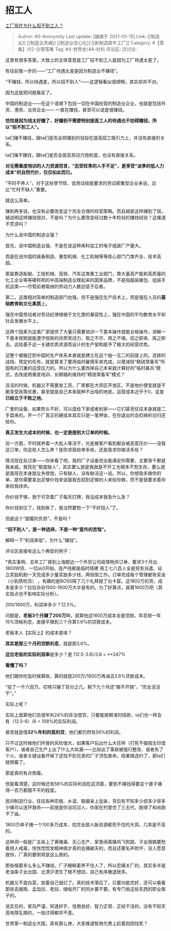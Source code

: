 # 招工人
[工厂现在为什么招不到工人？](https://www.zhihu.com/question/450019849/answer/1809165215)

> Author: #0-Anonymity
> Last update: [编辑于 2021-05-15]
> Link: [[制造业]] [[制造业灵魂]] [[制造业空心化]] [[新制造犀牛工厂]]
> Category: #【答集】/02-企管答集
> Tag: #4-世界史/4A-社科
> 评论区:
> 泛讨论:

这里有很多答案，大致上的主体意思是工厂招不到工人是因为工厂待遇太差了。

有往前推一步的——“工厂待遇太差是因为制造业不赚钱”。

“不赚钱，所以待遇差，所以招不到人”——这逻辑看似很顺畅，其实却并不对。

因为这是把问题看反了。

中国的制造业——在这个语境下包括一切在中国经营的制造业企业，也就是包括外资、港资、台资企业—— 一直在赚钱，甚至可以说是很赚钱。

**恰恰是因为钱太好赚了，好赚到不需要特别提高工人的待遇也不妨碍赚钱，所以“招不到工人”。**

ta们赚不赚钱，跟ta们是否会把赚到的钱投在提高招工吸引力上，并没有直接的关系。

ta们赚不赚钱，跟ta们是否会提高劳动力饱和度，也没有直接关系。

**对无需重度培训的人力资源而言，“忍受旺季的人手不足”，是享受“淡季的低人力成本”的自然代价，仅仅如此而已。**

“平时不养人”，对于这些季节性、低劳动技能要求的劳动密集型企业来说，远比“忙时不缺人”重要。

就这么简单。

赚到再多钱，也没有必要改变这个完全合理的经营策略。而且越是这样赚到了钱，越说明这样赚钱很对，不是吗？为什么要改变经过数十年检验的赚钱经验？这难道不荒谬吗？

为什么说中国的制造业强？

首先，说中国制造业强，不是在说这种来料加工的电子组装厂产量大。

而是在说中国的装备制造、重型机械、化工机械等等核心部门门类齐全、技术高超。

那是靠造船舶、工程机械、高铁、汽车这类重工业部门，靠大量高产能和高质量的化工企业等等硬邦邦的中高端制造业撑起来的国家品牌，不是指服装箱包、组装手机这类——尽管前者吸纳的劳动力人数远低于后者。

第二，这类相对简单的制造部门也强，但不是强在生产技术上，而是强在人员的**基础教育和文化素质**上。

强在中国劳动者对劳动纪律根植于文化里的兼容性上，强在中国的平均教育水平和社会发展水平上。

这两个因素为这类厂家提供了大量只需要培训一下基本操作就能合格操作，讲解一下基本规矩就能遵守规矩的优质劳动力，取之不尽、用之不竭，招之即来、挥之即去。这给基于这一关键优质资源而设计的生产架构赋予了极大的经营优势。

这整个被搬迁到中国的生产体系本身就是建立在这个独一无二的前提上的。选择的战场、预定的任务，就是算准了要用临时雇佣军来完成，以便减轻“精锐常备军”所固有的沉重的运营压力的。所以为什么要改掉自己本来就计算好的“临时募兵”模式，去改成用重度培训、长期福利维持的“精锐常备军”模式？

没活的时候，机器又不需要发工资，厂房都在大郊区开发区，不是地价便宜就是干脆享受政策优惠，甚至就是自己本来就种不出啥的地皮。运营成本近乎于0，这是**已经立于不败之地**。

厂里的设备，如果势头不好，可以盘给下家或者别家——它们甚至往往本身就是二手盘来的。开一个厂真正的硬成本其实只是一笔押金，在你退出时会扣掉折旧归还给你。

**真正发生大成本的时候，也一定是接到大订单的时候。**

另一方面，平时就养着一大批人等活干，光是被客户看到都会被恶意压价——没我这订单，你这些人怎么养？是你求我给单多些，还是我求你做活多些？

情况现在反过来——你来看了吧，我的厂子设备完全能满足你需要，主要骨干都是我亲戚。我现在“极度缺人”，其实要么就是我就是不开工也根本不愁生存，要么就是我现在本身就业务很饱，只有缺人、没有缺活这一说。所以，你想我多做你的单，是你需要拿出足够价钱来说服我去招到足够的人来给你做，而不是我要求着你来给我续命。

你价钱不够，我宁可空着厂子每天打牌，我没成本我急什么急？

你价钱到位了，钱到账了，我当然要愁一下“不好招人”了。

但是这个“甜蜜的负担”，不是吗？

**“招不到人”，是一种选择，不是一种“意外的苦恼”。**

解释一下“利润率低”，为什么“赚钱”。

评论区直接有这么个典型的例子：

*真实事例、去年工厂接到上海那边一个外贸公司疫情物资订单、要求3个月出1800W货、一切从0开始、连产线都是临时搭建 用工七八百人全是劳务派遣、设立奖励机制一天完成多少量奖励多少钱，两班倒工作。订单完成每个管理都有奖金（小到质检员） ，有趣的是BOSS隔了几个礼拜提了台卡宴。这1800万的货，成本是多少？拉拉杂杂1500-1600万大半是有的。为了好算点，就算1600万吧（其实低点也不影响实际分析）。

200/1600万，利润率多少？12.5%。

问题是，**老板3个月赚了200万**啊。就算他这1600万成本全是贷款。年息按一年15%顶格利息，直接平摊到三个月算3.6%的贷款成本。

老板本人【实际上】的成本是啥？

**其实是那三个月的贷款利息**，就是那3.6%。

**这位老板的实际利润率**是多少？是 (12.5-3.6)/3.6 = **247%

**看懂了吗？**

他们跟你吃饭时候算账，算的就是200万/1600万再减去3.6%贷款成本。

“投了一千六百万，哎呀只赚了百分之几，剩下九个月还“揭不开锅”，“完全没活干”。”

实际上呢？

实际上就算他们去借年利24%的非法借贷，只要能按期准时结款，ta们也一样会有（12.5-6）/6 = 108%的实际利润。

甚至就是借**32%年利的高利贷**，他们都仍然有56%的利润。

只不过这时候他们所冒的风险很大，如果客户玩出什么大花样（打死不做陌生印度客户），或者自己生产上出了什么大纰漏——比如出了事故被强行整改、或者失了个火、或者关键设备坏掉了还找不到兄弟的厂子顶包救命，结果搞违约了，那ta们就倒霉了。

那是真的有点倒霉。

但是看清楚，这时候还有56%的实际利润在这顶着，要到不赚钱得要这个娄子捅得一百万都摆不平的程度。

民间制造行业，往往各种宗族、乡谊、联姻亲上加亲，背后有不知多少叔多少哥多少姨可以连环救命——前提是你没坑过人，你家在村里住了三五代，跑得了和尚跑不了庙。

1800万单子捅一个100多万成本、找完全部人脉资源都兜不住的大洞，几率是不高的。

这种洞一般是厂主染上了黄赌毒、无心生产，家里闹离婚鸡飞狗跳、子女胡搞要愁着捞人戒毒，恍恍惚惚发精神病才真的会捅破天的，而且还要名声败坏，没人愿意救你，厂真的要倒常是这么倒的。

那些喊着多么多么不赚钱，厂子眼瞅着养不住人了，所以忍痛关厂的，其实多半是老油条子女出国、北漂沪漂生了根不想回，自己有序撤退居多。

机器又不是白菜，放着自己就烂了。真的技术落后了，只要功能完好，还可以看看那些去越南、孟加拉、老挝、缅甸开厂的同乡要不要。有专门收这些东西的职业贩子的。

说实在的，家风严谨，知道好歹，信用良好、智力正常、正经干活的，没有不知天高地厚乱搞的，一般过得都并不差。

世界第一制造业大国，真有那么惨，大家难道智商欠费上赶着抱团找死？
